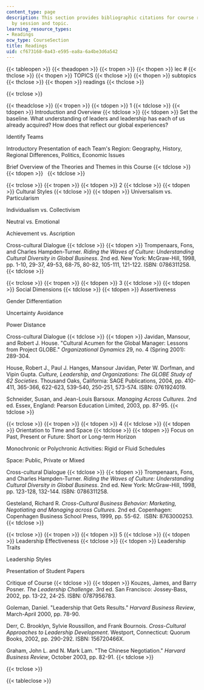 ```yaml
---
content_type: page
description: This section provides bibliographic citations for course readings, organized
  by session and topic.
learning_resource_types:
- Readings
ocw_type: CourseSection
title: Readings
uid: cf673168-0a43-e595-ea8a-6a4be3d6a542
---
```


{{< tableopen >}}
{{< theadopen >}}
{{< tropen >}}
{{< thopen >}}
lec #
{{< thclose >}}
{{< thopen >}}
TOPICS
{{< thclose >}}
{{< thopen >}}
subtopics
{{< thclose >}}
{{< thopen >}}
readings
{{< thclose >}}

{{< trclose >}}

{{< theadclose >}}
{{< tropen >}}
{{< tdopen >}}
1
{{< tdclose >}}
{{< tdopen >}}
Introduction and Overview
{{< tdclose >}}
{{< tdopen >}}
Set the baseline. What understanding of leaders and leadership has each of us already acquired? How does that reflect our global experiences?  
  
Identify Teams  
  
Introductory Presentation of each Team's Region: Geography, History, Regional Differences, Politics, Economic Issues  
  
Brief Overview of the Theories and Themes in this Course
{{< tdclose >}}
{{< tdopen >}}
 
{{< tdclose >}}

{{< trclose >}}
{{< tropen >}}
{{< tdopen >}}
2
{{< tdclose >}}
{{< tdopen >}}
Cultural Styles
{{< tdclose >}}
{{< tdopen >}}
Universalism vs. Particularism  
  
Individualism vs. Collectivism  
  
Neutral vs. Emotional  
  
Achievement vs. Ascription  
  
Cross-cultural Dialogue
{{< tdclose >}}
{{< tdopen >}}
Trompenaars, Fons, and Charles Hampden-Turner. _Riding the Waves of Culture: Understanding Cultural Diversity in Global Business_. 2nd ed. New York: McGraw-Hill, 1998, pp. 1-10, 29-37, 49-53, 68-75, 80-82, 105-111, 121-122. ISBN: 0786311258.
{{< tdclose >}}

{{< trclose >}}
{{< tropen >}}
{{< tdopen >}}
3
{{< tdclose >}}
{{< tdopen >}}
Social Dimensions
{{< tdclose >}}
{{< tdopen >}}
Assertiveness  
  
Gender Differentiation  
  
Uncertainty Avoidance  
  
Power Distance  
  
Cross-cultural Dialogue
{{< tdclose >}}
{{< tdopen >}}
Javidan, Mansour, and Robert J. House. "Cultural Acumen for the Global Manager: Lessons from Project GLOBE." _Organizational Dynamics_ 29, no. 4 (Spring 2001): 289-304.  
  
House, Robert J., Paul J. Hanges, Mansour Javidan, Peter W. Dorfman, and Vipin Gupta. _Culture, Leadership, and Organizations: The GLOBE Study of 62 Societies_. Thousand Oaks, California: SAGE Publications, 2004, pp. 410-411, 365-366, 622-623, 539-540, 250-251, 573-574. ISBN: 0761924019.  
  
Schneider, Susan, and Jean-Louis Barsoux. _Managing Across Cultures_. 2nd ed. Essex, England: Pearson Education Limited, 2003, pp. 87-95.
{{< tdclose >}}

{{< trclose >}}
{{< tropen >}}
{{< tdopen >}}
4
{{< tdclose >}}
{{< tdopen >}}
Orientation to Time and Space
{{< tdclose >}}
{{< tdopen >}}
Focus on Past, Present or Future: Short or Long-term Horizon  
  
Monochronic or Polychronic Activities: Rigid or Fluid Schedules  
  
Space: Public, Private or Mixed  
  
Cross-cultural Dialogue
{{< tdclose >}}
{{< tdopen >}}
Trompenaars, Fons, and Charles Hampden-Turner. _Riding the Waves of Culture: Understanding Cultural Diversity in Global Business_. 2nd ed. New York: McGraw-Hill, 1998, pp. 123-128, 132-144. ISBN: 0786311258.  
  
Gesteland, Richard R. _Cross-Cultural Business Behavior: Marketing, Negotiating and Managing across Cultures_. 2nd ed. Copenhagen: Copenhagen Business School Press, 1999, pp. 55-62.  ISBN: 8763000253.
{{< tdclose >}}

{{< trclose >}}
{{< tropen >}}
{{< tdopen >}}
5
{{< tdclose >}}
{{< tdopen >}}
Leadership Effectiveness
{{< tdclose >}}
{{< tdopen >}}
Leadership Traits  
  
Leadership Styles  
  
Presentation of Student Papers  
  
Critique of Course
{{< tdclose >}}
{{< tdopen >}}
Kouzes, James, and Barry Posner. _The Leadership Challenge_. 3rd ed. San Francisco: Jossey-Bass, 2002, pp. 13-22, 24-25. ISBN: 0787956783.  
  
Goleman, Daniel. "Leadership that Gets Results." _Harvard Business Review_, March-April 2000, pp. 78-90.  
  
Derr, C. Brooklyn, Sylvie Roussillon, and Frank Bournois. _Cross-Cultural Approaches to Leadership Development_. Westport, Connecticut: Quorum Books, 2002, pp. 290-292. ISBN: 156720466X.  
  
Graham, John L. and N. Mark Lam. "The Chinese Negotiation." _Harvard Business Review_, October 2003, pp. 82-91.
{{< tdclose >}}

{{< trclose >}}

{{< tableclose >}}